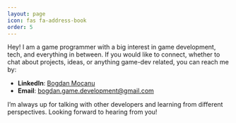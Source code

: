```yaml
---
layout: page
icon: fas fa-address-book
order: 5
---
```


Hey! I am a game programmer with a big interest in game development, tech, and everything in between. If you would like to connect, whether to chat about projects, ideas, or anything game-dev related, you can reach me by:

- **LinkedIn**: [Bogdan Mocanu](https://www.linkedin.com/in/bogdan-mocanu-8234581b1/)
- **Email**: [bogdan.game.development@gmail.com](mailto:bogdan.game.development@gmail.com)

I’m always up for talking with other developers and learning from different perspectives. Looking forward to hearing from you!
